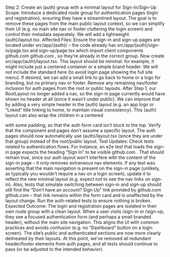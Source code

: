 Step 2: Create an (auth) group with a minimal layout for Sign-In/Sign-Up
Scope: Introduce a dedicated route group for authentication pages (login and registration), ensuring they have a streamlined layout. The goal is to remove these pages from the main public layout context, so we can simplify their UI (e.g. no main site nav or footer cluttering the login screen) and control their metadata separately. We will add a lightweight (auth)/layout.tsx.
Affected Files:
Ensure the sign-in and sign-up pages are located under src/app/(auth)/ – the code already has src/app/(auth)/sign-in/page.tsx and sign-up/page.tsx which import client components
github.com
github.com
, so they’re already in the correct group. Now create src/app/(auth)/layout.tsx. This layout should be minimal: for example, it might include just a centered container or a simple brand header. We will not include the standard <Navbar> here (to avoid login page showing the full site menu). If desired, we can add a small link to go back to home or a logo for branding, but no primary nav or footer.
Remove any remaining nav/footer inclusion for auth pages from the root or public layouts. After Step 1, our RootLayout no longer added a nav, so the sign-in page currently would have shown no header at all (since it wasn’t under public). We can improve that by adding a very simple header in the (auth) layout (e.g. an app logo or “Lnked” title linking to home, to maintain visual consistency). This (auth) layout can also wrap the children in a centered <main> with some padding, so that the auth form card isn’t stuck to the top.
Verify that the <AuthForm> component and pages don’t assume a specific layout. The auth pages should now automatically use (auth)/layout.tsx (since they are under that group) instead of the root/public layout.
Test Updates: Check tests related to authentication flows. For instance, an e2e test that loads the sign-in page expects the heading “Sign In” to be visible
github.com
. That should remain true, since our auth layout won’t interfere with the content of the sign-in page – it only removes extraneous nav elements. If any test was asserting that the main navigation is present on the sign-in page (unlikely, as typically you wouldn’t require a nav on a login screen), update it to reflect the new minimal layout (e.g. expect not to see the nav links on sign-in). Also, tests that simulate switching between sign-in and sign-up should still find the “Don’t have an account? Sign Up” link provided by <AuthForm>
github.com
github.com
 – that link remains within the form card and is unaffected by the layout change. Run the auth-related tests to ensure nothing is broken.
Expected Outcome: The login and registration pages are isolated in their own route group with a clean layout. When a user visits /sign-in or /sign-up, they see a focused authentication form (and perhaps a small branded header), without the main site navigation. This aligns the UI with common practices and avoids confusion (e.g. no “Dashboard” button on a login screen). The site’s public and authenticated sections are now more clearly delineated by their layouts. At this point, we’ve removed all redundant header/footer elements from auth pages, and all tests should continue to pass (or be adjusted to the intended behavior).
